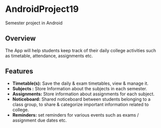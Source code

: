 # AndroidProject19
Semester project in Android

## Overview
The App will help students keep track of their daily college activities such as timetable, attendance, assignments etc.

## Features
- **Timetable(s):** Save the daily & exam timetables, view & manage it.
- **Subjects :** Store Information about the subjects in each semester.
- **Assignments:** Store information about assignments for each subject. 
- **Noticeboard:** Shared noticeboard between students belonging to a class group, to share & categorize important information related to college.
- **Reminders:** set reminders for various events such as exams / assignment due dates etc.
